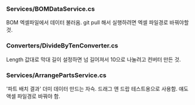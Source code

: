 
### Services/BOMDataService.cs ###
BOM 엑셀파일에서 데이터 불러옴.
git pull 해서 실행하려면 엑셀 파일경로 바꿔야할 것.

### Converters/DivideByTenConverter.cs ###
Length 값대로 막대 길이 설정하면 넘 길어져서 10으로 나눌려고 컨버터 만든 것.

### Services/ArrangePartsService.cs ###
'파트 배치 결과' 더미 데이터 만드는 자슥. 드래그 앤 드랍 테스트용으로 사용함. 얘도 액셀 파일경로 바꿔야 함.
